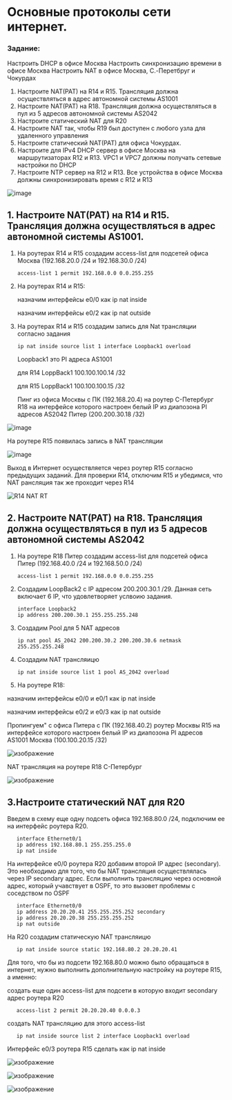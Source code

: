 #  Основные протоколы сети интернет.

###  Задание:

Настроить DHCP в офисе Москва
Настроить синхронизацию времени в офисе Москва
Настроить NAT в офисе Москва, C.-Перетбруг и Чокурдах


1. Настроите NAT(PAT) на R14 и R15. Трансляция должна осуществляться в адрес автономной системы AS1001
2. Настроите NAT(PAT) на R18. Трансляция должна осуществляться в пул из 5 адресов автономной системы AS2042
3. Настроите статический NAT для R20
4. Настроите NAT так, чтобы R19 был доступен с любого узла для удаленного управления
5. Настроите статический NAT(PAT) для офиса Чокурдах.
6. Настроите для IPv4 DHCP сервер в офисе Москва на маршрутизаторах R12 и R13. VPC1 и VPC7 должны получать сетевые настройки по DHCP
7. Настроите NTP сервер на R12 и R13. Все устройства в офисе Москва должны синхронизировать время с R12 и R13

![image](https://github.com/user-attachments/assets/04707f54-78e8-4f23-9ebe-14210cb62d46)

## 1. Настроите NAT(PAT) на R14 и R15. Трансляция должна осуществляться в адрес автономной системы AS1001.

1. На роутерах R14 и R15 создадим access-list для подсетей офиса Москва (192.168.20.0 /24 и 192.168.30.0 /24)

       access-list 1 permit 192.168.0.0 0.0.255.255
       
2. На роутерах R14 и R15: 

   назначим интерфейсы e0/0 как ip nat inside

   назначим интерфейсы e0/2 как ip nat outside

3. На роутерах R14 и R15 создадим запись для Nat трансляции согласно задания

       ip nat inside source list 1 interface Loopback1 overload
       
    Loopback1 это PI адреса AS1001

    для R14 LoppBack1 100.100.100.14 /32

    для R15 LoppBack1 100.100.100.15 /32
    
    Пинг из офиса Москвы с ПК (192.168.20.4) на роутер С-Петербург R18 на интерфейсе которого настроен белый IP из диапозона PI адресов AS2042 Питер (200.200.30.18 /32)

![image](https://github.com/user-attachments/assets/3390e793-d653-4bcf-a646-5b519ea14093)

На роутере R15 появилась запись в NAT трансляции

![image](https://github.com/user-attachments/assets/5d8f7664-9354-4402-b8ad-b375843e921b)

Выход в Интернет осуществляется через роутер R15 согласно предыдущих заданий. Для проверки R14, отключим R15 и убедимся, что NAT рансляция так же проходит через R14

![R14 NAT RT](https://github.com/user-attachments/assets/617c9183-7dda-49e9-9e92-a6eb14df2500)



## 2. Настроите NAT(PAT) на R18. Трансляция должна осуществляться в пул из 5 адресов автономной системы AS2042

1. На роутере R18 Питер создадим access-list для подсетей офиса Питер (192.168.40.0 /24 и 192.168.50.0 /24)

       access-list 1 permit 192.168.0.0 0.0.255.255
2. Создадим LoopBack2 с IP адресом 200.200.30.1 /29. Данная сеть включает 6 IP, что удовлетворяет услвоию задания.

       interface Loopback2
       ip address 200.200.30.1 255.255.255.248
3. Создадим Pool для 5 NAT адресов

       ip nat pool AS_2042 200.200.30.2 200.200.30.6 netmask 255.255.255.248

4. Создадим NAT трансляицю

       ip nat inside source list 1 pool AS_2042 overload

5. На роутере R18:

назначим интерфейсы e0/0 и e0/1 как ip nat inside

назначим интерфейсы e0/2 и e0/3 как ip nat outside
   
Пропингуем" с офиса Питера с ПК (192.168.40.2) роутер Москвы R15 на интерфейсе которого настроен белый IP из диапозона PI адресов AS1001 Москва (100.100.20.15 /32)

![изображение](https://github.com/user-attachments/assets/7c25ff34-e3a4-4cec-bc54-84ba0d91002a)

NAT трансляция на роутере R18 C-Петербург

![изображение](https://github.com/user-attachments/assets/662aab92-040d-4446-912b-45c4d48a94fe)

## 3.Настроите статический NAT для R20

Введем в схему еще одну подсеть офиса 192.168.80.0 /24, подключим ее на интерфейс роутера R20.

       interface Ethernet0/1
       ip address 192.168.80.1 255.255.255.0
       ip nat inside

На интерфейсе e0/0 роутера R20 добавим второй IP адрес (secondary). Это необходимо для того, что бы NAT трансляция осуществлялась через IP secondary адрес. Если выполнить трансляцию через основной адрес, который учавствует в OSPF, то это вызовет проблемы с соседством по OSPF

       interface Ethernet0/0
       ip address 20.20.20.41 255.255.255.252 secondary
       ip address 20.20.20.38 255.255.255.252
       ip nat outside

На R20 cоздадим статическую NAT трансляицю

       ip nat inside source static 192.168.80.2 20.20.20.41

Для того, что бы из подсети 192.168.80.0 можно было обращаться в интернет, нужно выполнить дополнительную настройку на роутере R15, а именно:

создать еще один access-list для подсети в которую входит secondary адрес роутера R20

       access-list 2 permit 20.20.20.40 0.0.0.3

создать NAT трансляцию для этого access-list

       ip nat inside source list 2 interface Loopback1 overload 

Интерфейс e0/3 роутера R15 сделать как ip nat inside

![изображение](https://github.com/user-attachments/assets/41d1087d-e5b6-4f78-b10a-f4befa59a426)

![изображение](https://github.com/user-attachments/assets/02c36b5a-c9db-4e4f-8718-3fd32463a587)

![изображение](https://github.com/user-attachments/assets/4e346a93-f8b6-4890-a350-a6f586b6ab57)


